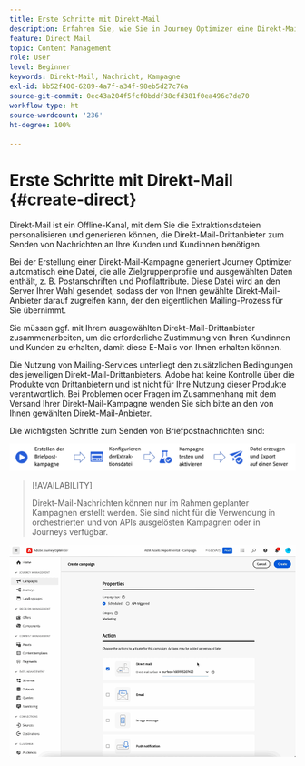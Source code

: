 ```yaml
---
title: Erste Schritte mit Direkt-Mail
description: Erfahren Sie, wie Sie in Journey Optimizer eine Direkt-Mail-Nachricht erstellen
feature: Direct Mail
topic: Content Management
role: User
level: Beginner
keywords: Direkt-Mail, Nachricht, Kampagne
exl-id: bb52f400-6289-4a7f-a34f-98eb5d27c76a
source-git-commit: 0ec43a204f5fcf0bddf38cfd381f0ea496c7de70
workflow-type: ht
source-wordcount: '236'
ht-degree: 100%

---
```


# Erste Schritte mit Direkt-Mail {#create-direct}

Direkt-Mail ist ein Offline-Kanal, mit dem Sie die Extraktionsdateien personalisieren und generieren können, die Direkt-Mail-Drittanbieter zum Senden von Nachrichten an Ihre Kunden und Kundinnen benötigen.

Bei der Erstellung einer Direkt-Mail-Kampagne generiert Journey Optimizer automatisch eine Datei, die alle Zielgruppenprofile und ausgewählten Daten enthält, z. B. Postanschriften und Profilattribute. Diese Datei wird an den Server Ihrer Wahl gesendet, sodass der von Ihnen gewählte Direkt-Mail-Anbieter darauf zugreifen kann, der den eigentlichen Mailing-Prozess für Sie übernimmt.

Sie müssen ggf. mit Ihrem ausgewählten Direkt-Mail-Drittanbieter zusammenarbeiten, um die erforderliche Zustimmung von Ihren Kundinnen und Kunden zu erhalten, damit diese E-Mails von Ihnen erhalten können.

Die Nutzung von Mailing-Services unterliegt den zusätzlichen Bedingungen des jeweiligen Direkt-Mail-Drittanbieters.  Adobe hat keine Kontrolle über die Produkte von Drittanbietern und ist nicht für Ihre Nutzung dieser Produkte verantwortlich. Bei Problemen oder Fragen im Zusammenhang mit dem Versand Ihrer Direkt-Mail-Kampagne wenden Sie sich bitte an den von Ihnen gewählten Direkt-Mail-Anbieter.

Die wichtigsten Schritte zum Senden von Briefpostnachrichten sind:

![](assets/dm-creation-process.png)

>[!AVAILABILITY]
>
>Direkt-Mail-Nachrichten können nur im Rahmen geplanter Kampagnen erstellt werden. Sie sind nicht für die Verwendung in orchestrierten und von APIs ausgelösten Kampagnen oder in Journeys verfügbar.

![](../rn/assets/do-not-localize/gif-dm.gif)


